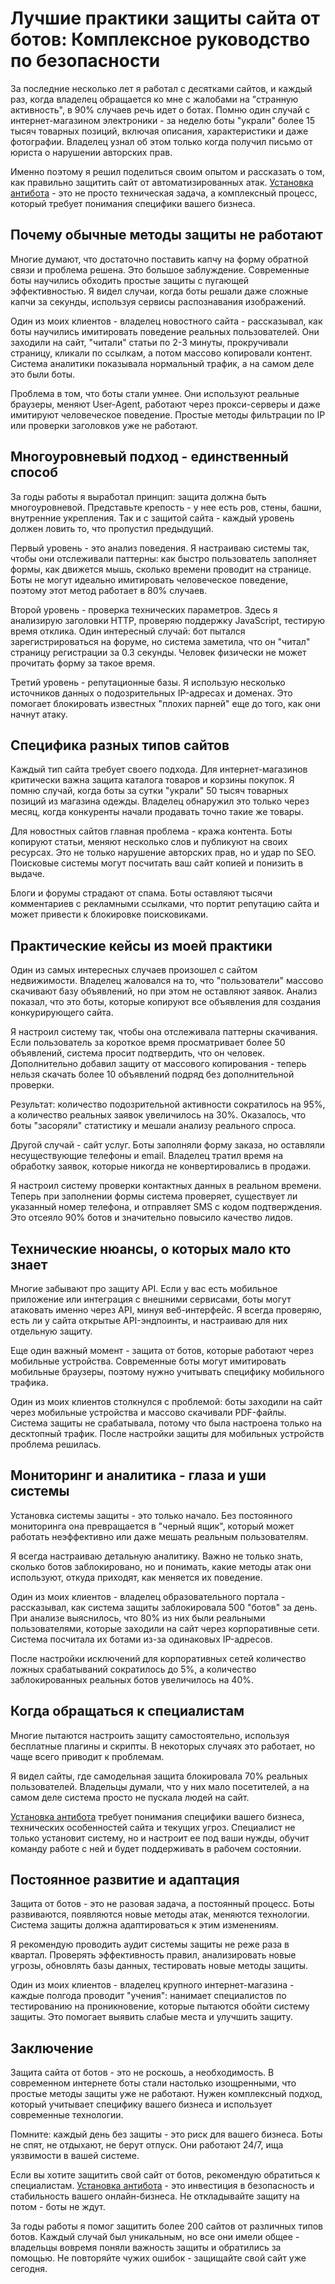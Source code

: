 # Лучшие практики защиты сайта от ботов: Комплексное руководство по безопасности

За последние несколько лет я работал с десятками сайтов, и каждый раз, когда владелец обращается ко мне с жалобами на "странную активность", в 90% случаев речь идет о ботах. Помню один случай с интернет-магазином электроники - за неделю боты "украли" более 15 тысяч товарных позиций, включая описания, характеристики и даже фотографии. Владелец узнал об этом только когда получил письмо от юриста о нарушении авторских прав.

Именно поэтому я решил поделиться своим опытом и рассказать о том, как правильно защитить сайт от автоматизированных атак. [Установка антибота](https://progaem.com/ustanovka-antibota-usluga-po-zashhite-ot-botov-vashih-sajtov-na-razlichnyh-cms-sistemah.html) - это не просто техническая задача, а комплексный процесс, который требует понимания специфики вашего бизнеса.

## Почему обычные методы защиты не работают

Многие думают, что достаточно поставить капчу на форму обратной связи и проблема решена. Это большое заблуждение. Современные боты научились обходить простые защиты с пугающей эффективностью. Я видел случаи, когда боты решали даже сложные капчи за секунды, используя сервисы распознавания изображений.

Один из моих клиентов - владелец новостного сайта - рассказывал, как боты научились имитировать поведение реальных пользователей. Они заходили на сайт, "читали" статьи по 2-3 минуты, прокручивали страницу, кликали по ссылкам, а потом массово копировали контент. Система аналитики показывала нормальный трафик, а на самом деле это были боты.

Проблема в том, что боты стали умнее. Они используют реальные браузеры, меняют User-Agent, работают через прокси-серверы и даже имитируют человеческое поведение. Простые методы фильтрации по IP или проверки заголовков уже не работают.

## Многоуровневый подход - единственный способ

За годы работы я выработал принцип: защита должна быть многоуровневой. Представьте крепость - у нее есть ров, стены, башни, внутренние укрепления. Так и с защитой сайта - каждый уровень должен ловить то, что пропустил предыдущий.

Первый уровень - это анализ поведения. Я настраиваю системы так, чтобы они отслеживали паттерны: как быстро пользователь заполняет формы, как движется мышь, сколько времени проводит на странице. Боты не могут идеально имитировать человеческое поведение, поэтому этот метод работает в 80% случаев.

Второй уровень - проверка технических параметров. Здесь я анализирую заголовки HTTP, проверяю поддержку JavaScript, тестирую время отклика. Один интересный случай: бот пытался зарегистрироваться на форуме, но система заметила, что он "читал" страницу регистрации за 0.3 секунды. Человек физически не может прочитать форму за такое время.

Третий уровень - репутационные базы. Я использую несколько источников данных о подозрительных IP-адресах и доменах. Это помогает блокировать известных "плохих парней" еще до того, как они начнут атаку.

## Специфика разных типов сайтов

Каждый тип сайта требует своего подхода. Для интернет-магазинов критически важна защита каталога товаров и корзины покупок. Я помню случай, когда боты за сутки "украли" 50 тысяч товарных позиций из магазина одежды. Владелец обнаружил это только через месяц, когда конкуренты начали продавать точно такие же товары.

Для новостных сайтов главная проблема - кража контента. Боты копируют статьи, меняют несколько слов и публикуют на своих ресурсах. Это не только нарушение авторских прав, но и удар по SEO. Поисковые системы могут посчитать ваш сайт копией и понизить в выдаче.

Блоги и форумы страдают от спама. Боты оставляют тысячи комментариев с рекламными ссылками, что портит репутацию сайта и может привести к блокировке поисковиками.

## Практические кейсы из моей практики

Один из самых интересных случаев произошел с сайтом недвижимости. Владелец жаловался на то, что "пользователи" массово скачивают базу объявлений, но при этом не оставляют заявок. Анализ показал, что это боты, которые копируют все объявления для создания конкурирующего сайта.

Я настроил систему так, чтобы она отслеживала паттерны скачивания. Если пользователь за короткое время просматривает более 50 объявлений, система просит подтвердить, что он человек. Дополнительно добавил защиту от массового копирования - теперь нельзя скачать более 10 объявлений подряд без дополнительной проверки.

Результат: количество подозрительной активности сократилось на 95%, а количество реальных заявок увеличилось на 30%. Оказалось, что боты "засоряли" статистику и мешали анализу реального спроса.

Другой случай - сайт услуг. Боты заполняли форму заказа, но оставляли несуществующие телефоны и email. Владелец тратил время на обработку заявок, которые никогда не конвертировались в продажи.

Я настроил систему проверки контактных данных в реальном времени. Теперь при заполнении формы система проверяет, существует ли указанный номер телефона, и отправляет SMS с кодом подтверждения. Это отсеяло 90% ботов и значительно повысило качество лидов.

## Технические нюансы, о которых мало кто знает

Многие забывают про защиту API. Если у вас есть мобильное приложение или интеграция с внешними сервисами, боты могут атаковать именно через API, минуя веб-интерфейс. Я всегда проверяю, есть ли у сайта открытые API-эндпоинты, и настраиваю для них отдельную защиту.

Еще один важный момент - защита от ботов, которые работают через мобильные устройства. Современные боты могут имитировать мобильные браузеры, поэтому нужно учитывать специфику мобильного трафика.

Один из моих клиентов столкнулся с проблемой: боты заходили на сайт через мобильные устройства и массово скачивали PDF-файлы. Система защиты не срабатывала, потому что была настроена только на десктопный трафик. После настройки защиты для мобильных устройств проблема решилась.

## Мониторинг и аналитика - глаза и уши системы

Установка системы защиты - это только начало. Без постоянного мониторинга она превращается в "черный ящик", который может работать неэффективно или даже мешать реальным пользователям.

Я всегда настраиваю детальную аналитику. Важно не только знать, сколько ботов заблокировано, но и понимать, какие методы атак они используют, откуда приходят, как меняется их поведение.

Один из моих клиентов - владелец образовательного портала - рассказывал, как система защиты заблокировала 500 "ботов" за день. При анализе выяснилось, что 80% из них были реальными пользователями, которые заходили на сайт через корпоративные сети. Система посчитала их ботами из-за одинаковых IP-адресов.

После настройки исключений для корпоративных сетей количество ложных срабатываний сократилось до 5%, а количество заблокированных реальных ботов увеличилось на 40%.

## Когда обращаться к специалистам

Многие пытаются настроить защиту самостоятельно, используя бесплатные плагины и скрипты. В некоторых случаях это работает, но чаще всего приводит к проблемам.

Я видел сайты, где самодельная защита блокировала 70% реальных пользователей. Владельцы думали, что у них мало посетителей, а на самом деле система просто не пускала людей на сайт.

[Установка антибота](https://progaem.com/ustanovka-antibota-usluga-po-zashhite-ot-botov-vashih-sajtov-na-razlichnyh-cms-sistemah.html) требует понимания специфики вашего бизнеса, технических особенностей сайта и текущих угроз. Специалист не только установит систему, но и настроит ее под ваши нужды, обучит команду работе с ней и будет поддерживать в рабочем состоянии.

## Постоянное развитие и адаптация

Защита от ботов - это не разовая задача, а постоянный процесс. Боты развиваются, появляются новые методы атак, меняются технологии. Система защиты должна адаптироваться к этим изменениям.

Я рекомендую проводить аудит системы защиты не реже раза в квартал. Проверять эффективность правил, анализировать новые угрозы, обновлять базы данных, тестировать новые методы защиты.

Один из моих клиентов - владелец крупного интернет-магазина - каждые полгода проводит "учения": нанимает специалистов по тестированию на проникновение, которые пытаются обойти систему защиты. Это помогает выявить слабые места и улучшить защиту.

## Заключение

Защита сайта от ботов - это не роскошь, а необходимость. В современном интернете боты стали настолько изощренными, что простые методы защиты уже не работают. Нужен комплексный подход, который учитывает специфику вашего бизнеса и использует современные технологии.

Помните: каждый день без защиты - это риск для вашего бизнеса. Боты не спят, не отдыхают, не берут отпуск. Они работают 24/7, ища уязвимости в вашей системе.

Если вы хотите защитить свой сайт от ботов, рекомендую обратиться к специалистам. [Установка антибота](https://progaem.com/ustanovka-antibota-usluga-po-zashhite-ot-botov-vashih-sajtov-na-razlichnyh-cms-sistemah.html) - это инвестиция в безопасность и стабильность вашего онлайн-бизнеса. Не откладывайте защиту на потом - боты не ждут.

За годы работы я помог защитить более 200 сайтов от различных типов ботов. Каждый случай был уникальным, но все они имели общее - владельцы вовремя поняли важность защиты и обратились за помощью. Не повторяйте чужих ошибок - защищайте свой сайт уже сегодня.
